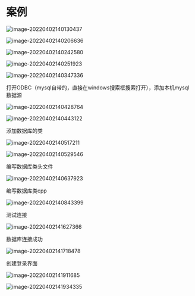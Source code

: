 # 案例

![image-20220402140130437](https://yfx-blog-image.oss-cn-hangzhou.aliyuncs.com/img/image-20220402140130437.png)

![image-20220402140206636](https://yfx-blog-image.oss-cn-hangzhou.aliyuncs.com/img/image-20220402140206636.png)

![image-20220402140242580](https://yfx-blog-image.oss-cn-hangzhou.aliyuncs.com/img/image-20220402140242580.png)

![image-20220402140251923](https://yfx-blog-image.oss-cn-hangzhou.aliyuncs.com/img/image-20220402140251923.png)

![image-20220402140347336](https://yfx-blog-image.oss-cn-hangzhou.aliyuncs.com/img/image-20220402140347336.png)

打开ODBC（mysql自带的，直接在windows搜索框搜索打开），添加本机mysql数据源

![image-20220402140428764](https://yfx-blog-image.oss-cn-hangzhou.aliyuncs.com/img/image-20220402140428764.png)

![image-20220402140443122](https://yfx-blog-image.oss-cn-hangzhou.aliyuncs.com/img/image-20220402140443122.png)

添加数据库的类

![image-20220402140517211](https://yfx-blog-image.oss-cn-hangzhou.aliyuncs.com/img/image-20220402140517211.png)

![image-20220402140529546](https://yfx-blog-image.oss-cn-hangzhou.aliyuncs.com/img/image-20220402140529546.png)

编写数据库类头文件

![image-20220402140637923](https://yfx-blog-image.oss-cn-hangzhou.aliyuncs.com/img/image-20220402140637923.png)

编写数据库类cpp

![image-20220402140843399](https://yfx-blog-image.oss-cn-hangzhou.aliyuncs.com/img/image-20220402140843399.png)

测试连接

![image-20220402141627366](https://yfx-blog-image.oss-cn-hangzhou.aliyuncs.com/img/image-20220402141627366.png)

数据库连接成功

![image-20220402141718478](https://yfx-blog-image.oss-cn-hangzhou.aliyuncs.com/img/image-20220402141718478.png)

创建登录界面

![image-20220402141911685](https://yfx-blog-image.oss-cn-hangzhou.aliyuncs.com/img/image-20220402141911685.png)

![image-20220402141934335](https://yfx-blog-image.oss-cn-hangzhou.aliyuncs.com/img/image-20220402141934335.png)
